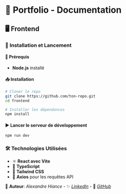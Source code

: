 # 📌 Portfolio - Documentation

## 🖥️ Frontend

### 🚀 Installation et Lancement

#### 📌 Prérequis
- **Node.js** installé

#### 📥 Installation
```sh
# Cloner le repo
git clone https://github.com/ton-repo.git
cd frontend

# Installer les dépendances
npm install
```

#### ▶️ Lancer le serveur de développement
```sh
npm run dev
```

### 🛠️ Technologies Utilisées
- ⚛️ **React avec Vite**
- 📜 **TypeScript**
- 🎨 **Tailwind CSS**
- 🔗 **Axios** pour les requêtes API

📌 **Auteur**: *Alexandre Hiance* - ✨ *[LinkedIn](https://www.linkedin.com/in/alexandre-hiance-111718151/)* - 🐙 *[GitHub](https://github.com/Alexhian)*

